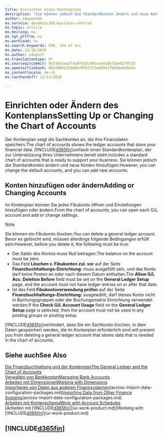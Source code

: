 ```yaml
---
title: Einrichten eines Kontenplans
description: "Sie können jedoch die Standardkonten ändern und neue Konten hinzufügen."
author: edupont04
ms.service: dynamics365-business-central
ms.topic: article
ms.devlang: na
ms.tgt_pltfrm: na
ms.workload: na
ms.search.keywords: COA, cha of acc
ms.date: 12/10/2018
ms.author: edupont
ms.translationtype: HT
ms.sourcegitcommit: 8a73de1aa2f4a0f633c401ea341bb7bde6579723
ms.openlocfilehash: 962f0b81d39e8e79fb7273ee93417b01be8d9e5a
ms.contentlocale: de-ch
ms.lasthandoff: 12/11/2018

---
```

# <a name="setting-up-or-changing-the-chart-of-accounts"></a><span data-ttu-id="db183-103">Einrichten oder Ändern des Kontenplans</span><span class="sxs-lookup"><span data-stu-id="db183-103">Setting Up or Changing the Chart of Accounts</span></span>
<span data-ttu-id="db183-104">Der Kontenplan zeigt die Sachkonten an, die Ihre Finanzdaten speichern.</span><span class="sxs-lookup"><span data-stu-id="db183-104">The chart of accounts shows the ledger accounts that store your financial data.</span></span> [!INCLUDE[d365fin](includes/d365fin_md.md)]<span data-ttu-id="db183-105">umfasst einen Standardkontenplan, der zur Unterstützung Ihres Unternehmens bereit steht.</span><span class="sxs-lookup"><span data-stu-id="db183-105">includes a standard chart of accounts that is ready to support your business.</span></span>
<span data-ttu-id="db183-106">Sie können jedoch die Standardkonten ändern und neue Konten hinzufügen.</span><span class="sxs-lookup"><span data-stu-id="db183-106">However, you can change the default accounts, and you can add new accounts.</span></span>  

## <a name="adding-or-changing-accounts"></a><span data-ttu-id="db183-107">Konten hinzufügen oder ändern</span><span class="sxs-lookup"><span data-stu-id="db183-107">Adding or Changing Accounts</span></span>
<span data-ttu-id="db183-108">Im Kontenplan können Sie jedes Fibukonto öffnen und Einstellungen hinzufügen oder ändern.</span><span class="sxs-lookup"><span data-stu-id="db183-108">From the chart of accounts, you can open each G/L account and add or change settings.</span></span>

> [!NOTE]  
>   <span data-ttu-id="db183-109">Sie können ein Fibukonto löschen.</span><span class="sxs-lookup"><span data-stu-id="db183-109">You can delete a general ledger account.</span></span> <span data-ttu-id="db183-110">Bevor es gelöscht wird, müssen allerdings folgende Bedingungen erfüllt sein:</span><span class="sxs-lookup"><span data-stu-id="db183-110">However, before you delete it, the following must be true:</span></span>  
>  
>   * <span data-ttu-id="db183-111">Der Saldo des Kontos muss Null betragen.</span><span class="sxs-lookup"><span data-stu-id="db183-111">The balance on the account must be zero.</span></span>  
>   * <span data-ttu-id="db183-112">Das Feld **Löschen v. Fibukonten zul. vor** auf der Seite **Finanzbuchhaltungs-Einrichtung:** muss ausgefüllt sein, und das Konto darf keine Posten an oder nach diesem Datum enthalten.</span><span class="sxs-lookup"><span data-stu-id="db183-112">The **Allow G/L Acc. Deletion Before** field must be set on the **General Ledger Setup** page, and the account must not have ledger entries on or after that date.</span></span>  
>   * <span data-ttu-id="db183-113">Ist das Feld **Fibukontoverwendung prüfen** auf der Seite **Finanzbuchhaltungs-Einrichtung:** ausgewählt, darf dieses Konto nicht in Buchungsgruppen oder der Buchungsmatrix Einrichtung verwendet werden.</span><span class="sxs-lookup"><span data-stu-id="db183-113">If the **Check G/L Account Usage** field on the **General Ledger Setup** page is selected, then the account must not be used in any posting groups or posting setup.</span></span>  

[!INCLUDE[d365fin](includes/d365fin_md.md)]<span data-ttu-id="db183-114">verhindert, dass Sie ein Sachkonto löschen, in dem Daten gespeichert werden, die im Kontenplan erforderlich sind.</span><span class="sxs-lookup"><span data-stu-id="db183-114">will prevent you from deleting a general ledger account that stores data that is needed in the chart of accounts.</span></span>  

## <a name="see-also"></a><span data-ttu-id="db183-115">Siehe auch</span><span class="sxs-lookup"><span data-stu-id="db183-115">See Also</span></span>
[<span data-ttu-id="db183-116">Die Finanzbuchhaltung und der Kontenplan</span><span class="sxs-lookup"><span data-stu-id="db183-116">The General Ledger and the Chart of Accounts</span></span>](finance-general-ledger.md)  
[<span data-ttu-id="db183-117">Verwalten von Bankkonten</span><span class="sxs-lookup"><span data-stu-id="db183-117">Managing Bank Accounts</span></span>](bank-manage-bank-accounts.md)  
[<span data-ttu-id="db183-118">Arbeiten mit Dimensionen</span><span class="sxs-lookup"><span data-stu-id="db183-118">Working with Dimensions</span></span>](finance-dimensions.md)  
<span data-ttu-id="db183-119">[Importieren von Daten aus anderen Finanzsystemen](across-import-data-configuration-packages.md)(across-import-data-configuration-packages.md)</span><span class="sxs-lookup"><span data-stu-id="db183-119">[Importing Data from Other Finance Systems](across-import-data-configuration-packages.md)(across-import-data-configuration-packages.md)</span></span>  
[<span data-ttu-id="db183-120">Arbeiten mit Kontenschema</span><span class="sxs-lookup"><span data-stu-id="db183-120">Work with Account Schedules</span></span>](bi-how-work-account-schedule.md)  
<span data-ttu-id="db183-121">[Arbeiten mit [!INCLUDE[d365fin](includes/d365fin_md.md)]](ui-work-product.md)</span><span class="sxs-lookup"><span data-stu-id="db183-121">[Working with [!INCLUDE[d365fin](includes/d365fin_md.md)]](ui-work-product.md)</span></span>  

## [!INCLUDE[d365fin](includes/free_trial_md.md)]

